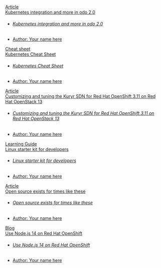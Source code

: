 <div class="trending-nav">
  <a class="topic-navigation__scroll-button m-left" aria-label="scroll-left">
    <i class="fa fa-angle-left"></i>
  </a>
  <a href="#" class="trending-nav-item">
    Article
    <div class="trending-nav__title">
      <i class="fas fa-arrow-up"></i> Kubernetes integration and more in odo 2.0
    </div>
    <ul data-toggle="popover">
      <li>
        <h6>Kubernetes integration and more in odo 2.0</h6>
      </li>
      <li>
        Author: Your name here
      </li>
    </ul>
  </a>
  <a href="#" class="trending-nav-item">
    Cheat sheet
    <div class="trending-nav__title">
      <i class="fas fa-arrow-down"></i> Kubernetes Cheat Sheet
    </div>
    <ul data-toggle="popover">
      <li>
        <h6>Kubernetes Cheat Sheet</h6>
      </li>
      <li>
        Author: Your name here
      </li>
    </ul>
  </a>
  <a href="#" class="trending-nav-item">
    Article
    <div class="trending-nav__title">
      <i class="fas fa-arrow-down"></i> Customizing and tuning the Kuryr SDN for Red Hat OpenShift 3.11 on Red Hat OpenStack 13
    </div>
    <ul data-toggle="popover">
      <li>
        <h6>Customizing and tuning the Kuryr SDN for Red Hat OpenShift 3.11 on Red Hat OpenStack 13</h6>
      </li>
      <li>
        Author: Your name here
      </li>
    </ul>
  </a>
  <a href="#" class="trending-nav-item">
    Learning Guide
    <div class="trending-nav__title">
      <i class="fas fa-arrow-up"></i>Linux starter kit for developers
    </div>
    <ul data-toggle="popover">
      <li>
        <h6>Linux starter kit for developers</h6>
      </li>
      <li>
        Author: Your name here
      </li>
    </ul>
  </a>
  <a href="#" class="trending-nav-item">
    Article
    <div class="trending-nav__title">
      <i class="fas fa-arrow-down"></i> Open source exists for times like these
    </div>
    <ul data-toggle="popover">
      <li>
        <h6>Open source exists for times like these</h6>
      </li>
      <li>
        Author: Your name here
      </li>
    </ul>
  </a>
  <a href="#" class="trending-nav-item">
    Blog
    <div class="trending-nav__title">
      <i class="fas fa-arrow-up"></i> Use Node.js 14 on Red Hat OpenShift
    </div>
    <ul data-toggle="popover">
      <li>
        <h6>Use Node.js 14 on Red Hat OpenShift</h6>
      </li>
      <li>
        Author: Your name here
      </li>
    </ul>
  </a>
  <a class="topic-navigation__scroll-button m-right" aria-label="scroll-right">
    <i class="fa fa-angle-right"></i>
  </a>
</div>